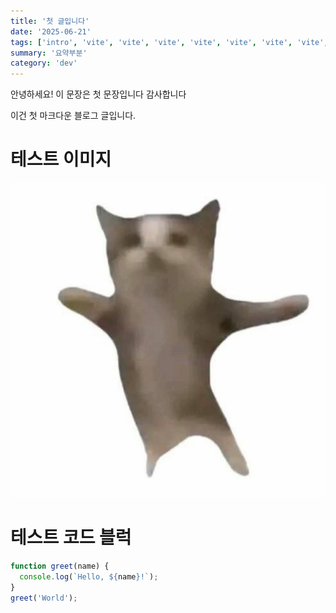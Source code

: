 ```yaml
---
title: '첫 글입니다'
date: '2025-06-21'
tags: ['intro', 'vite', 'vite', 'vite', 'vite', 'vite', 'vite', 'vite', 'vite', 'vite']
summary: '요약부분'
category: 'dev'
---
```


안녕하세요! 이 문장은 첫 문장입니다 감사합니다

이건 첫 마크다운 블로그 글입니다.

# 테스트 이미지

![테스트이미지](/images/test.jpg)

# 테스트 코드 블럭

```js
function greet(name) {
  console.log(`Hello, ${name}!`);
}
greet('World');
```
